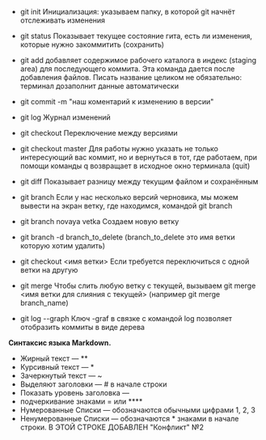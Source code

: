 * git init Инициализация: указываем папку, в которой git начнёт отслеживать изменения
* git status Показывает текущее состояние гита, есть ли изменения, которые нужно закоммитить (сохранить)
* git add добавляет содержимое рабочего каталога в индекс (staging area) для последующего коммита. Эта команда дается после добавления файлов. Писать название целиком не обязательно: терминал дозаполнит данные автоматически
* git commit -m "наш коментарий к изменению в версии"
* git log Журнал изменений
* git checkout Переключение между версиями
* git checkout master Для работы нужно указать не только интересующий вас коммит, но и вернуться в тот, где работаем, при помощи команды q возвращает в исходное окно терминала (quit)
* git diff Показывает разницу между текущим файлом и сохранённым

* git branch Если у нас несколько версий черновика, мы можем вывести на экран ветку, где находимся, командой git branch
* git branch novaya vetka Создаем новую ветку
* git branch -d branch_to_delete (branch_to_delete это имя ветки которую хотим удалить)
* git checkout <имя ветки> Если требуется переключиться с одной ветки на другую
* git merge Чтобы слить любую ветку с текущей, вызываем git merge <имя ветки для слияния с текущей> (например git merge branch_name)
* git log --graph Ключ -graf в связке с командой log позволяет отобразить коммиты в виде дерева


**Синтаксис языка Markdown.**
* Жирный текст — **
* Курсивный текст — *
* Зачеркнутый текст — ~
* Выделяют заголовки — # в начале строки
* Показать уровень заголовка —
* подчеркивание знаками = или ****
* Нумерованные Списки — обозначаются обычными цифрами 1, 2, 3
* Ненумерованные Списки — обозначаются * знаками в начале строки. В ЭТОЙ СТРОКЕ ДОБАВЛЕН "Конфликт" №2